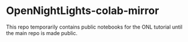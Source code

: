 # OpenNightLights-colab-mirror
This repo temporarily contains public notebooks for the ONL tutorial until the main repo is made public.
